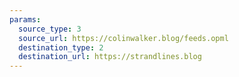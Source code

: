 ```yaml
---
params:
  source_type: 3
  source_url: https://colinwalker.blog/feeds.opml
  destination_type: 2
  destination_url: https://strandlines.blog
---
```

